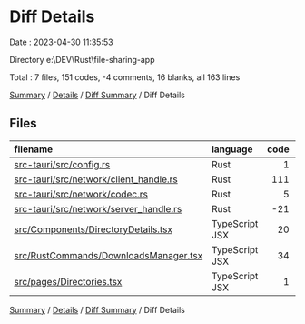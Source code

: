 # Diff Details

Date : 2023-04-30 11:35:53

Directory e:\\DEV\\Rust\\file-sharing-app

Total : 7 files,  151 codes, -4 comments, 16 blanks, all 163 lines

[Summary](results.md) / [Details](details.md) / [Diff Summary](diff.md) / Diff Details

## Files
| filename | language | code | comment | blank | total |
| :--- | :--- | ---: | ---: | ---: | ---: |
| [src-tauri/src/config.rs](/src-tauri/src/config.rs) | Rust | 1 | 0 | 2 | 3 |
| [src-tauri/src/network/client_handle.rs](/src-tauri/src/network/client_handle.rs) | Rust | 111 | 0 | 13 | 124 |
| [src-tauri/src/network/codec.rs](/src-tauri/src/network/codec.rs) | Rust | 5 | 0 | 1 | 6 |
| [src-tauri/src/network/server_handle.rs](/src-tauri/src/network/server_handle.rs) | Rust | -21 | 0 | -11 | -32 |
| [src/Components/DirectoryDetails.tsx](/src/Components/DirectoryDetails.tsx) | TypeScript JSX | 20 | 0 | 2 | 22 |
| [src/RustCommands/DownloadsManager.tsx](/src/RustCommands/DownloadsManager.tsx) | TypeScript JSX | 34 | -4 | 9 | 39 |
| [src/pages/Directories.tsx](/src/pages/Directories.tsx) | TypeScript JSX | 1 | 0 | 0 | 1 |

[Summary](results.md) / [Details](details.md) / [Diff Summary](diff.md) / Diff Details